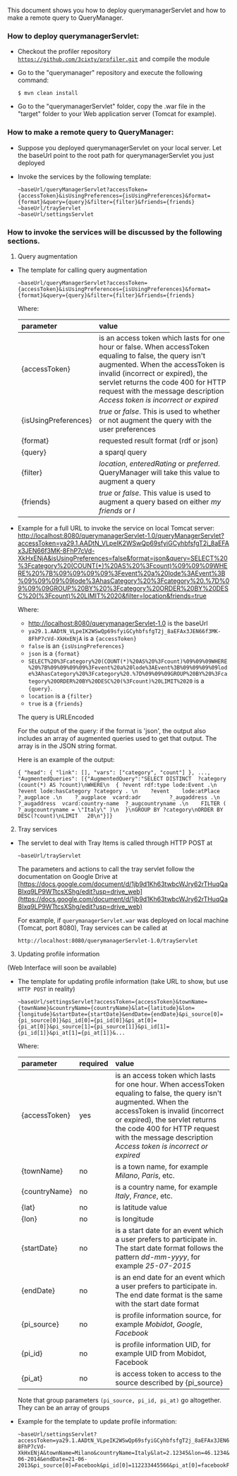 This document shows you how to deploy querymanagerServlet and how to make a remote query to QueryManager.

### How to deploy querymanagerServlet:

- Checkout the profiler repository <code>https://github.com/3cixty/profiler.git</code> and compile the module

- Go to the "querymanager" repository and execute the following command:
  ```
  $ mvn clean install
  ```

- Go to the "querymanagerServlet" folder, copy the .war file in the "target" folder to your Web application server (Tomcat for example).
  

### How to make a remote query to QueryManager:

- Suppose you deployed querymanagerServlet on your local server. Let the baseUrl point to the root path for querymanagerServlet you just deployed

- Invoke the services by the following template:

  ```
  ~baseUrl/queryManagerServlet?accessToken={accessToken}&isUsingPreferences={isUsingPreferences}&format={format}&query={query}&filter={filter}&friends={friends}
  ~baseUrl/trayServlet
  ~baseUrl/settingsServlet
  ```

###  How to invoke the services will be discussed by the following sections.
  
1. Query augmentation

- The template for calling query augmentation
  ```
  ~baseUrl/queryManagerServlet?accessToken={accessToken}&isUsingPreferences={isUsingPreferences}&format={format}&query={query}&filter={filter}&friends={friends}
  ```

  Where:
  
  |parameter|value|
  |:---------|:-----|
  |{accessToken}|is an access token which lasts for one hour or false. When accessToken equaling to false, the query isn't augmented. When the accessToken is invalid (incorrect or expired), the servlet returns the code 400 for HTTP request with the message description *Access token is incorrect or expired* |
  |{isUsingPreferences}|*true* or *false*. This is used to whether or not augment the query with the user preferences|
  |{format}|requested result format (rdf or json)|
  |{query}|a sparql query|
  |{filter}|*location*, *enteredRating* or *preferred*. QueryManager will take this value to augment a query|
  |{friends}|*true* or *false*. This value is used to augment a query based on either *my friends* or *I*|
  
- Example for a full URL to invoke the service on local Tomcat server:
  [http://localhost:8080/querymanagerServlet-1.0/queryManagerServlet?accessToken=ya29.1.AADtN_VLpeIK2WSwQp69sfyiGCyhbfsfgT2j_8aEFAx3JEN66f3MK-8FhP7cVd-XkHxENjA&isUsingPreferences=false&format=json&query=SELECT%20%3Fcategory%20(COUNT(*)%20AS%20%3Fcount)%09%09%09WHERE%20%7B%09%09%09%09%3Fevent%20a%20lode%3AEvent%3B%09%09%09%09lode%3AhasCategory%20%3Fcategory%20.%7D%09%09%09GROUP%20BY%20%3Fcategory%20ORDER%20BY%20DESC%20(%3Fcount)%20LIMIT%2020&filter=location&friends=true](http://localhost:8080/querymanagerServlet-1.0/queryManagerServlet?userKey=kinh&isUsingPreferences=false&format=json&query=SELECT%20%3Fcategory%20(COUNT(*)%20AS%20%3Fcount)%09%09%09WHERE%20%7B%09%09%09%09%3Fevent%20a%20lode%3AEvent%3B%09%09%09%09lode%3AhasCategory%20%3Fcategory%20.%7D%09%09%09GROUP%20BY%20%3Fcategory%20ORDER%20BY%20DESC%20(%3Fcount)%20LIMIT%2020&filter=location&friends=true)
 
  Where:
  - [http://localhost:8080/querymanagerServlet-1.0](http://localhost:8080/querymanagerServlet-1.0) is the baseUrl
  - `ya29.1.AADtN_VLpeIK2WSwQp69sfyiGCyhbfsfgT2j_8aEFAx3JEN66f3MK-8FhP7cVd-XkHxENjA` is a `{accessToken}`
  - `false` is an `{isUsingPreferences}`
  - `json` is a `{format}`
  - `SELECT%20%3Fcategory%20(COUNT(*)%20AS%20%3Fcount)%09%09%09WHERE%20%7B%09%09%09%09%3Fevent%20a%20lode%3AEvent%3B%09%09%09%09lode%3AhasCategory%20%3Fcategory%20.%7D%09%09%09GROUP%20BY%20%3Fcategory%20ORDER%20BY%20DESC%20(%3Fcount)%20LIMIT%2020` is a `{query}`.
  - `location` is a `{filter}`
  - `true` is a `{friends}`
  
  The query is URLEncoded
 
  For the output of the query: if the format is 'json', the output also includes an array of augmented queries used to get that output. The array is in the JSON string format.

  Here is an example of the output:
  
  ```
  { "head": { "link": [], "vars": ["category", "count"] }, ..., "AugmentedQueries": [{"AugmentedQuery":"SELECT DISTINCT  ?category (count(*) AS ?count)\nWHERE\n  { ?event rdf:type lode:Event .\n    ?event lode:hasCategory ?category . \n    ?event    lode:atPlace        ?_augplace .\n    ?_augplace  vcard:adr         ?_augaddress .\n    ?_augaddress  vcard:country-name  ?_augcountryname .\n    FILTER ( ?_augcountryname = \"Italy\" )\n  }\nGROUP BY ?category\nORDER BY DESC(?count)\nLIMIT   20\n"}]}
  ```
 
2. Tray services

- The servlet to deal with Tray Items is called through HTTP POST at
  ```
  ~baseUrl/trayServlet
  ```
  
  The parameters and actions to call the tray servlet follow the documentation on Google Drive at [https://docs.google.com/document/d/1jb9d1Kh63twbcWJry62rTHuqQaBIxq9LP9WTtcsXShg/edit?usp=drive_web](https://docs.google.com/document/d/1jb9d1Kh63twbcWJry62rTHuqQaBIxq9LP9WTtcsXShg/edit?usp=drive_web)

  For example, if `querymanagerServlet.war` was deployed on local machine (Tomcat, port 8080), Tray services can be called at
  ```
  http://localhost:8080/querymanagerServlet-1.0/trayServlet
  ```
  
3. Updating profile information

  (Web Interface will soon be available)

- The template for updating profile information (take URL to show, but use `HTTP POST` in reality)
  ```
  ~baseUrl/settingsServlet?accessToken={accessToken}&townName={townName}&countryName={countryName}&lat={latitude}&lon={longitude}&startDate={startDate}&endDate={endDate}&pi_source[0]={pi_source[0]}&pi_id[0]={pi_id[0]}&pi_at[0]={pi_at[0]}&pi_source[1]={pi_source[1]}&pi_id[1]={pi_id[1]}&pi_at[1]={pi_at[1]}&...
  ```

  Where:
  
  |parameter|required|value|
  |:---------|:-----|:-----|
  |{accessToken}| yes| is an access token which lasts for one hour. When accessToken equaling to false, the query isn't augmented. When the accessToken is invalid (incorrect or expired), the servlet returns the code 400 for HTTP request with the message description *Access token is incorrect or expired* |
  |{townName}| no| is a town name, for example *Milano*, *Paris*, etc.|
  |{countryName}| no| is a country name, for example *Italy*, *France*, etc.|
  |{lat}| no| is latitude value|
  |{lon}| no|is longitude|
  |{startDate}| no| is a start date for an event which a user prefers to participate in. The start date format follows the pattern *dd-mm-yyyy*, for example *25-07-2015*|
  |{endDate}| no| is an end date for an event which a user prefers to participate in. The end date format is the same with the start date format|
  |{pi_source}| no| is profile information source, for example *Mobidot*, *Google*, *Facebook*|
  |{pi_id}| no| is profile information UID, for example UID from Mobidot, Facebook|
  |{pi_at}| no| is access token to access to the source described by {pi_source}|
  
  Note that group parameters `(pi_source, pi_id, pi_at)` go altogether. They can be an array of groups 

- Example for the template to update profile information:
  ```
  ~baseUrl/settingsServlet?accessToken=ya29.1.AADtN_VLpeIK2WSwQp69sfyiGCyhbfsfgT2j_8aEFAx3JEN66f3MK-8FhP7cVd-XkHxENjA&townName=Milano&countryName=Italy&lat=2.12345&lon=46.1234&startDate=18-06-2014&endDate=21-06-2013&pi_source[0]=Facebook&pi_id[0]=112233445566&pi_at[0]=facebookFakeAccessToken&pi_source[1]=Mobidot&pi_id[1]=nguyen&pi_at[1]=fakeMobidotAccessToken
  ```
